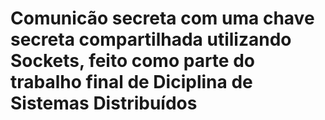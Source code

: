 # Comunicão secreta com uma chave secreta compartilhada utilizando Sockets, feito como parte do trabalho final de Diciplina de Sistemas Distribuídos
